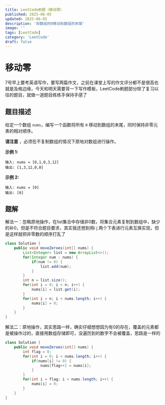 ```yaml
---
title: LeetCode刷题（移动零）
published: 2025-06-05
updated: 2025-06-05
description: '将数组的0移动到数组的末端'
image: ''
tags: [LeetCode]
category: 'LeetCode'
draft: false 
---
```


# 移动零

7号早上要考英语写作，要写两篇作文，之前在课堂上写的作文评分都不是很高也就是及格边缘，今天和明天需要背一下写作模板，LeetCode刷题部分除了复习以往的题目，就做一道题目练练手保持手感了

## 题目描述

给定一个数组 `nums`，编写一个函数将所有 `0` 移动到数组的末尾，同时保持非零元素的相对顺序。

**请注意** ，必须在不复制数组的情况下原地对数组进行操作。

**示例 1:**

```
输入: nums = [0,1,0,3,12]
输出: [1,3,12,0,0]
```

**示例 2:**

```
输入: nums = [0]
输出: [0]
```



## 题解

解法一：忽略原地操作，在list集合中存储非0数，将集合元素复制到数组中，缺少的补0，但是不符合题目要求，其实我还想到用i j 两个下表进行元素互换实现，但是这样就把非零数的顺序打乱了

```java
class Solution {
    public void moveZeroes(int[] nums) {
        List<Integer> list = new ArrayList<>();
        for(Integer num : nums) {
            if(num != 0) {
                list.add(num);
            }
        }
        int n = list.size();
        for(int i = 0; i < n; i++) {
            nums[i] = list.get(i);
        }
        for(int i = n; i < nums.length; i++) {
            nums[i] = 0;
        }
    }
}
```

解法二：原地操作，其实思路一样，确实仔细想想因为有0的存在，覆盖的元素都是被操作过的，直接用数组存储即可，没遍历到的数字不会被覆盖，思路是一样的

```java
class Solution {
    public void moveZeroes(int[] nums) {
        int flag = 0;
        for(int i = 0; i < nums.length; i++) {
            if(nums[i] != 0) {
                nums[flag++] = nums[i]; 
            }
        }
        for(int i = flag; i < nums.length; i++) {
            nums[i] = 0;
        }
    }
}
```

